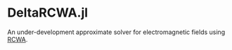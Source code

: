 # DeltaRCWA.jl

An under-development approximate solver for electromagnetic fields using
[RCWA](https://en.wikipedia.org/wiki/Rigorous_coupled-wave_analysis).
